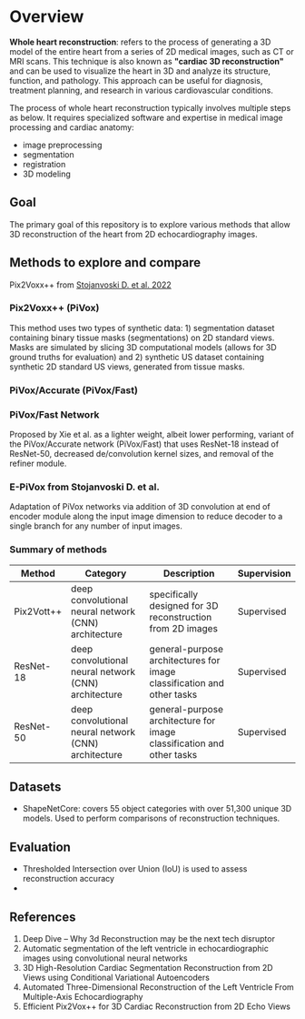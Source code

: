 # Overview

**Whole heart reconstruction**: refers to the process of generating a 3D model of the entire heart from a series of 2D medical images, such as CT or MRI scans. This technique is also known as **"cardiac 3D reconstruction"** and can be used to visualize the heart in 3D and analyze its structure, function, and pathology. This approach can be useful for diagnosis, treatment planning, and research in various cardiovascular conditions.

The process of whole heart reconstruction typically involves multiple steps as below. It requires specialized software and expertise in medical image processing and cardiac anatomy:
- image preprocessing
- segmentation
- registration
- 3D modeling

## Goal
The primary goal of this repository is to explore various methods that allow 3D reconstruction of the heart from 2D echocardiography images.

## Methods to explore and compare
Pix2Voxx++ from [Stojanvoski D. et al. 2022](https://arxiv.org/abs/2207.13424)

### Pix2Voxx++ (PiVox)
This method uses two types of synthetic data: 1) segmentation dataset containing binary tissue masks (segmentations) on 2D standard views. Masks are simulated by slicing 3D computational models (allows for 3D ground truths for evaluation) and 2) synthetic US dataset containing synthetic 2D standard US views, generated from tissue masks.

### PiVox/Accurate (PiVox/Fast)

### PiVox/Fast Network
Proposed by Xie et al. as a lighter weight, albeit lower performing, variant of the PiVox/Accurate network (PiVox/Fast) that uses ResNet-18 instead of ResNet-50, decreased de/convolution kernel sizes, and removal of the refiner module.

### E-PiVox from Stojanvoski D. et al.
Adaptation of PiVox networks via addition of 3D convolution at end of encoder module along the input image dimension to reduce decoder to a single branch for any number of input images.

### Summary of methods
|Method|Category|Description|Supervision|
|---|---|---|---|
|Pix2Vott++|deep convolutional neural network (CNN) architecture|specifically designed for 3D reconstruction from 2D images|Supervised|
|ResNet-18|deep convolutional neural network (CNN) architecture|general-purpose architectures for image classification and other tasks|Supervised|
|ResNet-50|deep convolutional neural network (CNN) architecture|general-purpose architecture for image classification and other tasks|Supervised|

## Datasets
- ShapeNetCore: covers 55 object categories with over 51,300 unique 3D models. Used to perform comparisons of reconstruction techniques.

## Evaluation
- Thresholded Intersection over Union (IoU) is used to assess reconstruction accuracy
- 

## References
1. Deep Dive – Why 3d Reconstruction may be the next tech disruptor 
2. Automatic segmentation of the left ventricle in echocardiographic images using convolutional neural networks 
3. 3D High-Resolution Cardiac Segmentation Reconstruction from 2D Views using Conditional Variational Autoencoders 
4. Automated Three-Dimensional Reconstruction of the Left Ventricle From Multiple-Axis Echocardiography 
5. Efficient Pix2Vox++ for 3D Cardiac Reconstruction from 2D Echo Views 
